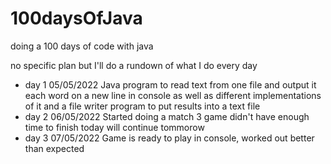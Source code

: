 # 100daysOfJava
doing a 100 days of code with java

no specific plan but I'll do a rundown of what I do every day

* day 1 05/05/2022 Java program to read text from one file and output it each word on a new line in console as well as different implementations of it and a file writer program to put results into a text file
* day 2 06/05/2022 Started doing a match 3 game didn't have enough time to finish today will continue tommorow
* day 3 07/05/2022 Game is ready to play in console, worked out better than expected
